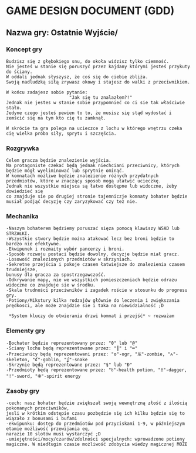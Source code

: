 # GAME DESIGN DOCUMENT (GDD)
## Nazwa gry: Ostatnie Wyjście/
### Koncept gry
    Budzisz się z głębokiego snu, do okoła widzisz tylko ciemność.
    Nie jesteś w stanie się poruszyć przez kajdany którymi jesteś przykuty do ściany.
    W oddali jednak słyszysz, że coś się do ciebie zbliża.
    Swoją nadludzką siłą zrywasz okowy i stajesz do walki z przeciwnikiem.
    
    W końcu zadajesz sobie pytanie: 
                            "Jak się tu znalazłem?!" 
    Jednak nie jestes w stanie sobie przypomnieć co ci sie tak właściwie stało. 
    Jedyne czego jesteś pewien to to, że musisz się stąd wydostać i zemścić się na tym kto cię tu zamknął.

    W skrócie ta gra polega na ucieczce z lochu w którego wnętrzu czeka cię wielka próba siły, sprytu i szczęścia.
    

### Rozgrywka
    Celem gracza będzie znalezienie wyjścia. 
    Na protagoniste czekać będą jednak niechciani przeciwnicy, których będzie mógł wyeliminować lub sprytnie ominąć. 
    W komnatach możliwe będzie znalezienie różnych przydatnych przedmiotów, które w znaczący sposob mogą ułatwić ucieczkę. 
    Jednak nie wszystkie miejsca są łatwo dostępne lub widoczne, żeby dowiedzieć się
    co znajduje sie po drugiej stronie tajemniczje komnaty bohater będzie musiał podjąć decyzję czy zaryzykować czy też nie. 


### Mechanika
    -Naszym bohaterem będziemy poruszać sięza pomocą klawiszy WSAD lub STRZAŁKI.
    -Wszystkie stwory będzie można atakować lecz bez broni będzie to bardzo nie efektywne.
    -Ekwipunek i rozmaity wybór pancerzy i broni.
    -Sposób rozwoju postaci będzie dowolny, decyzje będzie miał gracz.
    -Losowość znalezionych przedmiotów w skrzyniach.
    -Sekretne przejścia i pokoje czasem łatwiejsze do znalezienia czasem trudniejsze, 
    bunusy dla gracza za spostrzegawczość.
    -Odkrywanie mapy, nie we wszystkich pomieszczeniach będzie odrazu widoczne co znajduje sie w środku.
    -Skala trudności przeciwników i zagadek roście w stosunku do progresu gry.
    -Potiony/Mikstury kilka rodzajów głównie do leczenia i zwiększania prędkosci, ale może znajdzie sie i taka na niewidzialność ;D
    
     *System kluczy do otwierania drzwi komnat i przejść* ~ rozważam


### Elementy gry
    -Bochater będzie reprezentowany przez: "θ" lub "@"
    -Ściany lochu będą reprezentowane przez: "║" i "═"
    -Przeciwnicy będą reprezentowani przez: "ʘ"-ogr, "Ѫ"-zombie, "ꭅ"-skeleton, "ʛ"-goblin, "ʆ"-snake
    -Skrzynie będą reprezentowane przez: "§" lub "Ð"
    -Przedmioty będą reprezentowane przez: "ȣ"-health potion, "†"-dagger, "!"-sword, "֍"-spirit energy


### Zasoby gry
    -cech: nasz bohater będzie zwiększał swoją wewnętrzną złość z ilością pokonanych przeciwników, 
    jesli w krótkim odstępie czasu pozbędzie się ich kilku będzie się to wiązało z bonusami i bufami
    -ekwipunku: dostęp do przedmiotów pod przyciskami 1-9, w późniejszym etamie możliwość przewijania eq, 
    narazie 10 slotów musi wystarczyć ;D
    -umiejętności/mocy/czarów/zdolności specjalnych: wprowadzone potiony magiczne. W niedługim czasie możliwość zdobycia wiedzy magicznej MOŻE